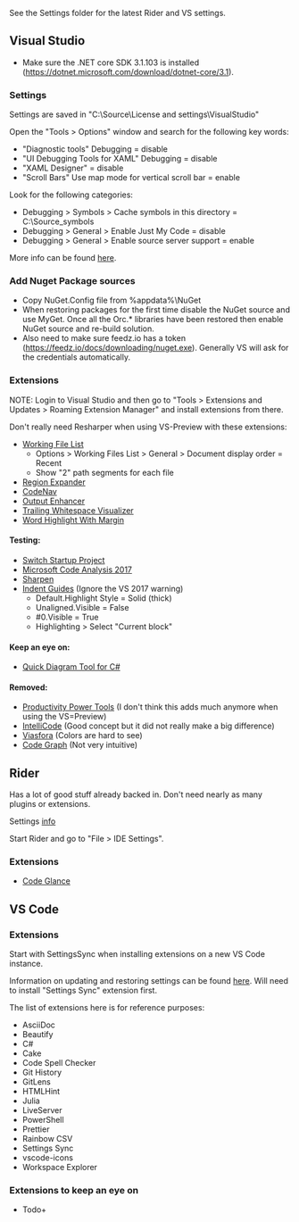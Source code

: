 
See the Settings folder for the latest Rider and VS settings.

## Visual Studio

- Make sure the .NET core SDK 3.1.103 is installed (https://dotnet.microsoft.com/download/dotnet-core/3.1).

### Settings

Settings are saved in "C:\Source\License and settings\VisualStudio"

Open the "Tools > Options" window and search for the following key words:

- "Diagnostic tools" Debugging = disable
- "UI Debugging Tools for XAML" Debugging = disable
- "XAML Designer" = disable
- "Scroll Bars" Use map mode for vertical scroll bar = enable

Look for the following categories:

- Debugging > Symbols > Cache symbols in this directory = C:\Source\_symbols
- Debugging > General > Enable Just My Code = disable
- Debugging > General > Enable source server support = enable

More info can be found [here](https://docs.microsoft.com/en-us/visualstudio/ide/synchronized-settings-in-visual-studio?view=vs-2019).

### Add Nuget Package sources

- Copy NuGet.Config file from %appdata%\NuGet
- When restoring packages for the first time disable the NuGet source and use MyGet. Once all the Orc.* libraries have been restored then enable NuGet source and re-build solution.
- Also need to make sure feedz.io has a token (https://feedz.io/docs/downloading/nuget.exe). Generally VS will ask for the credentials automatically.

### Extensions

NOTE: Login to Visual Studio and then go to "Tools > Extensions and Updates > Roaming Extension Manager" and install extensions from there.

Don't really need Resharper when using VS-Preview with these extensions:

- [Working File List](https://marketplace.visualstudio.com/items?itemName=Ant-f.WorkingFilesList)
  - Options > Working Files List > General > Document display order = Recent
  - Show "2" path segments for each file
- [Region Expander](https://marketplace.visualstudio.com/items?itemName=DavidPerfors.RegionExpander)
- [CodeNav](https://marketplace.visualstudio.com/items?itemName=SamirBoulema.CodeNav)
- [Output Enhancer](https://marketplace.visualstudio.com/items?itemName=NikolayBalakin.Outputenhancer)
- [Trailing Whitespace Visualizer](https://marketplace.visualstudio.com/items?itemName=MadsKristensen.TrailingWhitespaceVisualizer)
- [Word Highlight With Margin](https://marketplace.visualstudio.com/items?itemName=TrungKienPhan.WordHighlight-18439)

#### Testing:

- [Switch Startup Project](https://marketplace.visualstudio.com/items?itemName=vs-publisher-141975.SwitchStartupProjectforVS2017)
- [Microsoft Code Analysis 2017](https://marketplace.visualstudio.com/items?itemName=VisualStudioPlatformTeam.MicrosoftCodeAnalysis2017)
- [Sharpen](https://marketplace.visualstudio.com/items?itemName=ironcev.sharpen)
- [Indent Guides](https://marketplace.visualstudio.com/items?itemName=SteveDowerMSFT.IndentGuides) (Ignore the VS 2017 warning)
  - Default.Highlight Style = Solid (thick)
  - Unaligned.Visible = False
  - #0.Visible = True
  - Highlighting > Select "Current block"

#### Keep an eye on:

- [Quick Diagram Tool for C#](https://marketplace.visualstudio.com/items?itemName=FerencVizkeleti.QuickDiagramToolforC)

#### Removed:

- [Productivity Power Tools](https://marketplace.visualstudio.com/items?itemName=VisualStudioProductTeam.ProductivityPowerPack2017) (I don't think this adds much anymore when using the VS=Preview)
- [IntelliCode](https://marketplace.visualstudio.com/items?itemName=VisualStudioExptTeam.VSIntelliCode) (Good concept but it did not really make a big difference)
- [Viasfora](https://marketplace.visualstudio.com/items?itemName=TomasRestrepo.Viasfora) (Colors are hard to see)
- [Code Graph](https://marketplace.visualstudio.com/items?itemName=YaobinOuyang.CodeAtlas) (Not very intuitive)

## Rider

Has a lot of good stuff already backed in. Don't need nearly as many plugins or extensions.

Settings [info](https://www.jetbrains.com/help/rider/Sharing_Your_IDE_Settings.html)

Start Rider and go to "File > IDE Settings".

### Extensions

- [Code Glance](https://plugins.jetbrains.com/plugin/7275-codeglance)

## VS Code

### Extensions

Start with SettingsSync when installing extensions on a new VS Code instance.

Information on updating and restoring settings can be found [here](http://shanalikhan.github.io/2015/12/15/Visual-Studio-Code-Sync-Settings.html). Will need to install "Settings Sync" extension first.

The list of extensions here is for reference purposes:

- AsciiDoc
- Beautify
- C#
- Cake
- Code Spell Checker
- Git History
- GitLens
- HTMLHint
- Julia
- LiveServer
- PowerShell
- Prettier
- Rainbow CSV
- Settings Sync
- vscode-icons
- Workspace Explorer

### Extensions to keep an eye on

- Todo+
